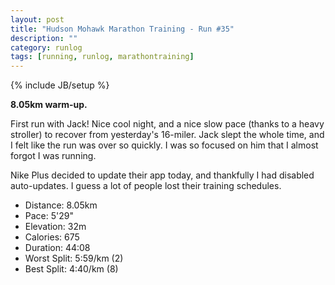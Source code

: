 ```yaml
---
layout: post
title: "Hudson Mohawk Marathon Training - Run #35"
description: ""
category: runlog
tags: [running, runlog, marathontraining]
---
```

{% include JB/setup %}

**8.05km warm-up.**

First run with Jack!
Nice cool night, and a nice slow pace (thanks to a heavy
stroller) to recover from yesterday's 16-miler. Jack slept
the whole time, and I felt like the run was over so quickly.
I was so focused on him that I almost forgot I was running.

Nike Plus decided to update their app today, and thankfully I
had disabled auto-updates. I guess a lot of people lost their
training schedules.

+ Distance: 8.05km
+ Pace: 5'29"
+ Elevation: 32m
+ Calories: 675
+ Duration: 44:08
+ Worst Split: 5:59/km (2)
+ Best Split: 4:40/km (8)
